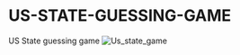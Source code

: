 # US-STATE-GUESSING-GAME
US State guessing game
![Us_state_game](https://user-images.githubusercontent.com/98373232/175809443-45e11b71-9530-4280-ac66-2d071c13e169.png)
